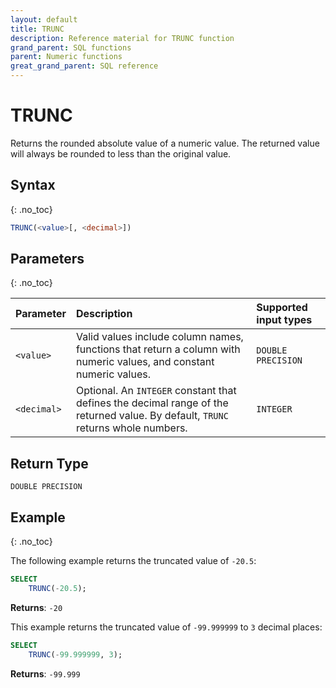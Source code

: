 ```yaml
---
layout: default
title: TRUNC
description: Reference material for TRUNC function
grand_parent: SQL functions
parent: Numeric functions
great_grand_parent: SQL reference
---
```


# TRUNC

Returns the rounded absolute value of a numeric value. The returned value will always be rounded to less than the original value.

## Syntax
{: .no_toc}

```sql
TRUNC(<value>[, <decimal>])
```
## Parameters
{: .no_toc}

| Parameter | Description                                                                                                                  | Supported input types | 
| :--------- | :---------------------------------------------------------------------------------------------------------------------------- |:--------|
| `<value>`   | Valid values include column names, functions that return a column with numeric values, and constant numeric values.          | `DOUBLE PRECISION` | 
| `<decimal>`   | Optional. An `INTEGER` constant that defines the decimal range of the returned value. By default, `TRUNC` returns whole numbers. | `INTEGER` | 

## Return Type
`DOUBLE PRECISION` 

## Example
{: .no_toc}

The following example returns the truncated value of `-20.5`: 
```sql
SELECT
    TRUNC(-20.5);
```

**Returns**: `-20`

This example returns the truncated value of `-99.999999` to `3` decimal places: 
```sql
SELECT
    TRUNC(-99.999999, 3);
```

**Returns**: `-99.999`
